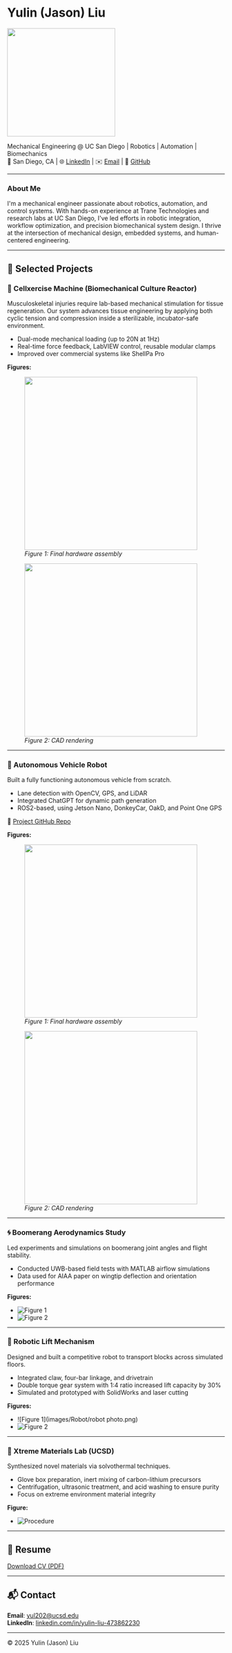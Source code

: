 # Yulin (Jason) Liu

<img src="https://yulinliu2002.github.io/images/photo.jpg" width="250"/>

Mechanical Engineering @ UC San Diego | Robotics | Automation | Biomechanics  
📍 San Diego, CA | 🌐 [LinkedIn](https://linkedin.com/in/yulin-liu-473862230) | ✉️ [Email](mailto:yul202@ucsd.edu) | 🔗 [GitHub](https://github.com/JL2200)

---

### About Me

I'm a mechanical engineer passionate about robotics, automation, and control systems. With hands-on experience at Trane Technologies and research labs at UC San Diego, I've led efforts in robotic integration, workflow optimization, and precision biomechanical system design. I thrive at the intersection of mechanical design, embedded systems, and human-centered engineering.

---

## 🔬 Selected Projects

### 🧬 Cellxercise Machine (Biomechanical Culture Reactor)
Musculoskeletal injuries require lab-based mechanical stimulation for tissue regeneration. Our system advances tissue engineering by applying both cyclic tension and compression inside a sterilizable, incubator-safe environment.

- Dual-mode mechanical loading (up to 20N at 1Hz)
- Real-time force feedback, LabVIEW control, reusable modular clamps
- Improved over commercial systems like ShellPa Pro

**Figures:**
<figure>
  <img src="images/SeniorDesign/Assembly.jpg" width="400"/>
  <figcaption><em>Figure 1: Final hardware assembly</em></figcaption>
</figure>

<figure>
  <img src="images/SeniorDesign/CAD.jpg" width="400"/>
  <figcaption><em>Figure 2: CAD rendering</em></figcaption>
</figure>

---

### 🚗 Autonomous Vehicle Robot
Built a fully functioning autonomous vehicle from scratch.

- Lane detection with OpenCV, GPS, and LiDAR
- Integrated ChatGPT for dynamic path generation
- ROS2-based, using Jetson Nano, DonkeyCar, OakD, and Point One GPS

📎 [Project GitHub Repo](https://github.com/JL2200/mae148_group8)

**Figures:**
<figure>
  <img src="images/AutoCar/github_photo.jpg" width="400"/>
  <figcaption><em>Figure 1: Final hardware assembly</em></figcaption>
</figure>

<figure>
  <img src="images/AutoCar/group photo.jpg" width="400"/>
  <figcaption><em>Figure 2: CAD rendering</em></figcaption>
</figure>

---
### 🌀 Boomerang Aerodynamics Study
Led experiments and simulations on boomerang joint angles and flight stability.

- Conducted UWB-based field tests with MATLAB airflow simulations
- Data used for AIAA paper on wingtip deflection and orientation performance

**Figures:**
- ![Figure 1](images/Boomerang/UWB.png)
- ![Figure 2](images/Boomerang/simulation.jpg)

---

### 🤖 Robotic Lift Mechanism
Designed and built a competitive robot to transport blocks across simulated floors.

- Integrated claw, four-bar linkage, and drivetrain
- Double torque gear system with 1:4 ratio increased lift capacity by 30%
- Simulated and prototyped with SolidWorks and laser cutting

**Figures:**
- ![Figure 1](images/Robot/robot photo.png)
- ![Figure 2](images/Robot/animation.png)

---

### 🧪 Xtreme Materials Lab (UCSD)
Synthesized novel materials via solvothermal techniques.

- Glove box preparation, inert mixing of carbon-lithium precursors
- Centrifugation, ultrasonic treatment, and acid washing to ensure purity
- Focus on extreme environment material integrity

**Figure:**
- ![Procedure](images/Xtreme/procedure.jpg)

---

## 📄 Resume
[Download CV (PDF)](Jason_CV.pdf)

---

## 📬 Contact
**Email**: [yul202@ucsd.edu](mailto:yul202@ucsd.edu)  
**LinkedIn**: [linkedin.com/in/yulin-liu-473862230](https://www.linkedin.com/in/yulin-liu-473862230/)  

---

© 2025 Yulin (Jason) Liu
